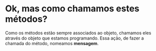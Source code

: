 # Ok, mas como chamamos estes métodos?

Como os métodos estão sempre associados ao objeto, chamamos eles através do objeto que estamos programando.
Essa ação, de fazer a chamada do método, nomeamos **mensagem**.


